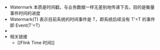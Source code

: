 - Watermark 本质是时间戳，与业务数据一样无差别地传递下去，目的是衡量事件时间的进度
- Watermark(T) 表示目前系统的时间事件是 T，即系统后续没有 T'<T 的事件即 Event(T'<T)
-
- 相关链接
	- [[Flink Time 时间]]